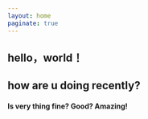 ```yaml
---
layout: home
paginate: true
---
```


## hello，world！
## how are u doing recently?

#### Is very thing fine? Good? Amazing!